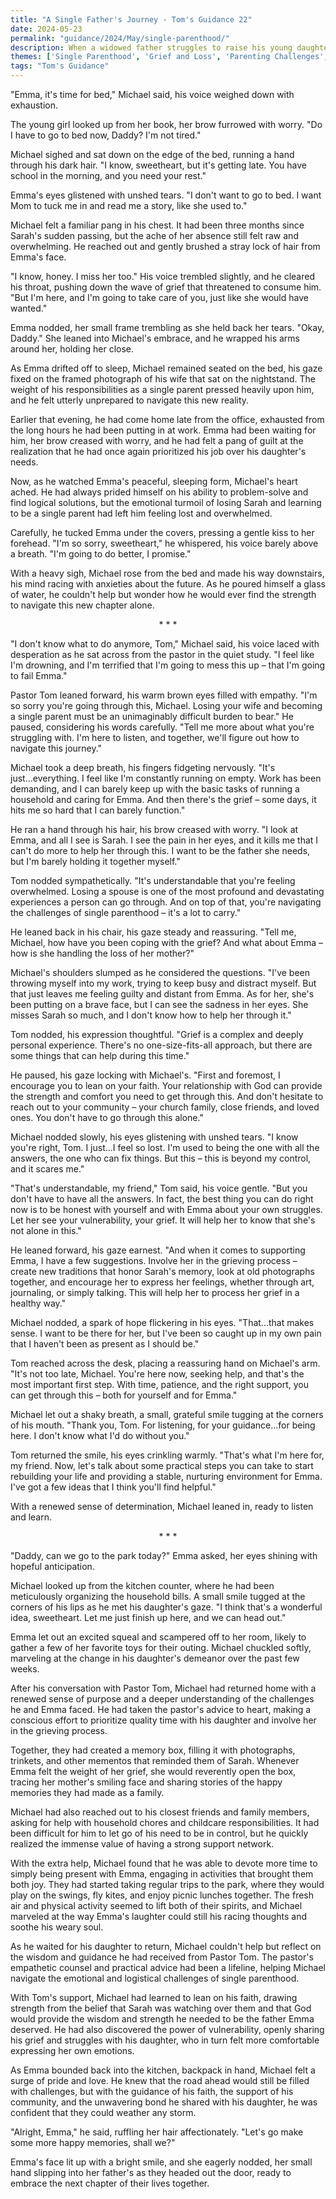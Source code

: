 ```yaml
---
title: "A Single Father's Journey - Tom's Guidance 22"
date: 2024-05-23
permalink: "guidance/2024/May/single-parenthood/"
description: When a widowed father struggles to raise his young daughter alone, he turns to Pastor Tom Rhodes for guidance on navigating the emotional and practical challenges of single parenthood. As he learns to lean on his faith and find support within his community, he discovers that with the right tools and a compassionate mentor, he can overcome his grief and provide a stable, loving home for his child.
themes: ['Single Parenthood', 'Grief and Loss', 'Parenting Challenges', 'Faith and Spirituality', 'Pastoral Guidance']
tags: "Tom's Guidance"
---
```

"Emma, it's time for bed," Michael said, his voice weighed down with exhaustion.

The young girl looked up from her book, her brow furrowed with worry. "Do I have to go to bed now, Daddy? I'm not tired."

Michael sighed and sat down on the edge of the bed, running a hand through his dark hair. "I know, sweetheart, but it's getting late. You have school in the morning, and you need your rest."

Emma's eyes glistened with unshed tears. "I don't want to go to bed. I want Mom to tuck me in and read me a story, like she used to."

Michael felt a familiar pang in his chest. It had been three months since Sarah's sudden passing, but the ache of her absence still felt raw and overwhelming. He reached out and gently brushed a stray lock of hair from Emma's face.

"I know, honey. I miss her too." His voice trembled slightly, and he cleared his throat, pushing down the wave of grief that threatened to consume him. "But I'm here, and I'm going to take care of you, just like she would have wanted."

Emma nodded, her small frame trembling as she held back her tears. "Okay, Daddy." She leaned into Michael's embrace, and he wrapped his arms around her, holding her close.

As Emma drifted off to sleep, Michael remained seated on the bed, his gaze fixed on the framed photograph of his wife that sat on the nightstand. The weight of his responsibilities as a single parent pressed heavily upon him, and he felt utterly unprepared to navigate this new reality.

Earlier that evening, he had come home late from the office, exhausted from the long hours he had been putting in at work. Emma had been waiting for him, her brow creased with worry, and he had felt a pang of guilt at the realization that he had once again prioritized his job over his daughter's needs.

Now, as he watched Emma's peaceful, sleeping form, Michael's heart ached. He had always prided himself on his ability to problem-solve and find logical solutions, but the emotional turmoil of losing Sarah and learning to be a single parent had left him feeling lost and overwhelmed.

Carefully, he tucked Emma under the covers, pressing a gentle kiss to her forehead. "I'm so sorry, sweetheart," he whispered, his voice barely above a breath. "I'm going to do better, I promise."

With a heavy sigh, Michael rose from the bed and made his way downstairs, his mind racing with anxieties about the future. As he poured himself a glass of water, he couldn't help but wonder how he would ever find the strength to navigate this new chapter alone.

<center>* * *</center>

"I don't know what to do anymore, Tom," Michael said, his voice laced with desperation as he sat across from the pastor in the quiet study. "I feel like I'm drowning, and I'm terrified that I'm going to mess this up – that I'm going to fail Emma."

Pastor Tom leaned forward, his warm brown eyes filled with empathy. "I'm so sorry you're going through this, Michael. Losing your wife and becoming a single parent must be an unimaginably difficult burden to bear." He paused, considering his words carefully. "Tell me more about what you're struggling with. I'm here to listen, and together, we'll figure out how to navigate this journey."

Michael took a deep breath, his fingers fidgeting nervously. "It's just...everything. I feel like I'm constantly running on empty. Work has been demanding, and I can barely keep up with the basic tasks of running a household and caring for Emma. And then there's the grief – some days, it hits me so hard that I can barely function."

He ran a hand through his hair, his brow creased with worry. "I look at Emma, and all I see is Sarah. I see the pain in her eyes, and it kills me that I can't do more to help her through this. I want to be the father she needs, but I'm barely holding it together myself."

Tom nodded sympathetically. "It's understandable that you're feeling overwhelmed. Losing a spouse is one of the most profound and devastating experiences a person can go through. And on top of that, you're navigating the challenges of single parenthood – it's a lot to carry."

He leaned back in his chair, his gaze steady and reassuring. "Tell me, Michael, how have you been coping with the grief? And what about Emma – how is she handling the loss of her mother?"

Michael's shoulders slumped as he considered the questions. "I've been throwing myself into my work, trying to keep busy and distract myself. But that just leaves me feeling guilty and distant from Emma. As for her, she's been putting on a brave face, but I can see the sadness in her eyes. She misses Sarah so much, and I don't know how to help her through it."

Tom nodded, his expression thoughtful. "Grief is a complex and deeply personal experience. There's no one-size-fits-all approach, but there are some things that can help during this time."

He paused, his gaze locking with Michael's. "First and foremost, I encourage you to lean on your faith. Your relationship with God can provide the strength and comfort you need to get through this. And don't hesitate to reach out to your community – your church family, close friends, and loved ones. You don't have to go through this alone."

Michael nodded slowly, his eyes glistening with unshed tears. "I know you're right, Tom. I just...I feel so lost. I'm used to being the one with all the answers, the one who can fix things. But this – this is beyond my control, and it scares me."

"That's understandable, my friend," Tom said, his voice gentle. "But you don't have to have all the answers. In fact, the best thing you can do right now is to be honest with yourself and with Emma about your own struggles. Let her see your vulnerability, your grief. It will help her to know that she's not alone in this."

He leaned forward, his gaze earnest. "And when it comes to supporting Emma, I have a few suggestions. Involve her in the grieving process – create new traditions that honor Sarah's memory, look at old photographs together, and encourage her to express her feelings, whether through art, journaling, or simply talking. This will help her to process her grief in a healthy way."

Michael nodded, a spark of hope flickering in his eyes. "That...that makes sense. I want to be there for her, but I've been so caught up in my own pain that I haven't been as present as I should be."

Tom reached across the desk, placing a reassuring hand on Michael's arm. "It's not too late, Michael. You're here now, seeking help, and that's the most important first step. With time, patience, and the right support, you can get through this – both for yourself and for Emma."

Michael let out a shaky breath, a small, grateful smile tugging at the corners of his mouth. "Thank you, Tom. For listening, for your guidance...for being here. I don't know what I'd do without you."

Tom returned the smile, his eyes crinkling warmly. "That's what I'm here for, my friend. Now, let's talk about some practical steps you can take to start rebuilding your life and providing a stable, nurturing environment for Emma. I've got a few ideas that I think you'll find helpful."

With a renewed sense of determination, Michael leaned in, ready to listen and learn.

<center>* * *</center>

"Daddy, can we go to the park today?" Emma asked, her eyes shining with hopeful anticipation.

Michael looked up from the kitchen counter, where he had been meticulously organizing the household bills. A small smile tugged at the corners of his lips as he met his daughter's gaze. "I think that's a wonderful idea, sweetheart. Let me just finish up here, and we can head out."

Emma let out an excited squeal and scampered off to her room, likely to gather a few of her favorite toys for their outing. Michael chuckled softly, marveling at the change in his daughter's demeanor over the past few weeks.

After his conversation with Pastor Tom, Michael had returned home with a renewed sense of purpose and a deeper understanding of the challenges he and Emma faced. He had taken the pastor's advice to heart, making a conscious effort to prioritize quality time with his daughter and involve her in the grieving process.

Together, they had created a memory box, filling it with photographs, trinkets, and other mementos that reminded them of Sarah. Whenever Emma felt the weight of her grief, she would reverently open the box, tracing her mother's smiling face and sharing stories of the happy memories they had made as a family.

Michael had also reached out to his closest friends and family members, asking for help with household chores and childcare responsibilities. It had been difficult for him to let go of his need to be in control, but he quickly realized the immense value of having a strong support network.

With the extra help, Michael found that he was able to devote more time to simply being present with Emma, engaging in activities that brought them both joy. They had started taking regular trips to the park, where they would play on the swings, fly kites, and enjoy picnic lunches together. The fresh air and physical activity seemed to lift both of their spirits, and Michael marveled at the way Emma's laughter could still his racing thoughts and soothe his weary soul.

As he waited for his daughter to return, Michael couldn't help but reflect on the wisdom and guidance he had received from Pastor Tom. The pastor's empathetic counsel and practical advice had been a lifeline, helping Michael navigate the emotional and logistical challenges of single parenthood.

With Tom's support, Michael had learned to lean on his faith, drawing strength from the belief that Sarah was watching over them and that God would provide the wisdom and strength he needed to be the father Emma deserved. He had also discovered the power of vulnerability, openly sharing his grief and struggles with his daughter, who in turn felt more comfortable expressing her own emotions.

As Emma bounded back into the kitchen, backpack in hand, Michael felt a surge of pride and love. He knew that the road ahead would still be filled with challenges, but with the guidance of his faith, the support of his community, and the unwavering bond he shared with his daughter, he was confident that they could weather any storm.

"Alright, Emma," he said, ruffling her hair affectionately. "Let's go make some more happy memories, shall we?"

Emma's face lit up with a bright smile, and she eagerly nodded, her small hand slipping into her father's as they headed out the door, ready to embrace the next chapter of their lives together.

